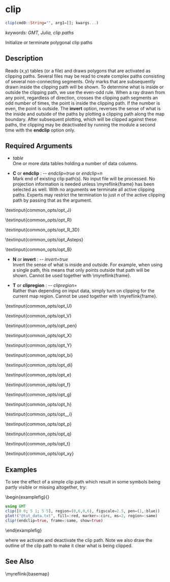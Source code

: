 # clip

```julia
clip(cmd0::String="", arg1=[]; kwargs...)
```

*keywords: GMT, Julia, clip paths*

Initialize or terminate polygonal clip paths

Description
-----------

Reads (x,y) tables (or a file) and draws polygons that are activated as clipping paths.
Several files may be read to create complex paths consisting of several non-connecting segments.
Only marks that are subsequently drawn inside the clipping path will be shown. To determine what
is inside or outside the clipping path, we use the even-odd rule. When a ray drawn from any point,
regardless of direction, crosses the clipping path segments an odd number of times, the point is
inside the clipping path. If the number is even, the point is outside. The **invert** option,
reverses the sense of what is the inside and outside of the paths by plotting a clipping path along
the map boundary. After subsequent plotting, which will be clipped against these paths, the clipping
may be deactivated by running the module a second time with the **endclip** option only.

Required Arguments
------------------
- *table*\
    One or more data tables holding a number of data columns.

- **C** or **endclip** : -- *endclip=true* or *endclip=n*\
    Mark end of existing clip path(s). No input file will be processed. No projection information
    is needed unless \myreflink{frame} has been selected as well. With no arguments we terminate
    all active clipping paths. Experts may restrict the termination to just *n* of the active
    clipping path by passing that as the argument.

\textinput{common_opts/opt_J}

\textinput{common_opts/opt_R}

\textinput{common_opts/opt_R_3D}

\textinput{common_opts/opt_Asteps}

\textinput{common_opts/opt_B}

- **N** or **invert** : -- *invert=true*\
    Invert the sense of what is inside and outside. For example, when
    using a single path, this means that only points outside that path
    will be shown. Cannot be used together with \myreflink{frame}.

- **T** or **clipregion** : -- *clipregion=*\
    Rather than depending on input data, simply turn on clipping for the
    current map region. Cannot be used together with \myreflink{frame}.

\textinput{common_opts/opt_U}

\textinput{common_opts/opt_V}

\textinput{common_opts/opt_pen}

\textinput{common_opts/opt_X}

\textinput{common_opts/opt_Y}

\textinput{common_opts/opt_bi}

\textinput{common_opts/opt_di}

\textinput{common_opts/opt_e}

\textinput{common_opts/opt_f}

\textinput{common_opts/opt_g}

\textinput{common_opts/opt_h}

\textinput{common_opts/opt__i}

\textinput{common_opts/opt_p}

\textinput{common_opts/opt_q}

\textinput{common_opts/opt_t}

\textinput{common_opts/opt_xy}

Examples
--------

To see the effect of a simple clip path which result in some symbols
being partly visible or missing altogether, try:

\begin{examplefig}{}
```julia
using GMT
clip([0 0; 5 1; 5 5], region=(0,6,0,6), figscale=2.5, pen=(1,:blue))
plot!("@tut_data.txt", fill=:red, marker=:circ, ms=2, region=:same)
clip!(endclip=true, frame=:same, show=true)
```
\end{examplefig}

where we activate and deactivate the clip path.  Note we also draw the
outline of the clip path to make it clear what is being clipped.

See Also
--------

\myreflink{basemap}
